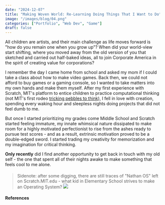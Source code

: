 ```yaml
---
date: "2024-12-07"
title: "Making Woven World: Re-Learning Doing Things That I Want to Do"
image: "/images/blog/04.png"
categories: ["Portfolio", "Web Dev", "Game"]
draft: false
---
```


All children are artists, and their main challenge as life moves forward is "how do you remain one when you grow up"? When did your world-view start shifting, where you moved away from the old version of you that sketched and carried out half-baked ideas, all to join Corporate America in the spirit of creating value for corporations? 

I remember the day I came home from school and asked my mom if I could take a class about how to make video games. Back then, we could not afford to buy games or a gaming console, so I wanted to take matters into my own hands and make them myself. After my first experience with Scratch, MIT's platform to entice children to practice computational thinking (not MIT's first rodeo [tricking pebbles to think](https://www.ll.mit.edu/sites/default/files/facility/doc/2018-05/MITLL_MEL20innovations.pdf)), I fell in love with creation, spending every waking hour and sleepless nights doing projects that did not feel dumb to me.

But once I started prioritizing my grades come Middle School and Scratch started feeling immature, my innate whimsical nature dissipated to make room for a highly motivated perfectionist to rise from the ashes ready to pursue test scores - and as a result, extrinsic motivation proved to be a double-edged sword. I started trading my creativity for memorization and my imagination for critical thinking. 

**Only recently** did I find another opportunity to get back in touch with my old self - the one that spent all of their nights awake to make something that feels cool to me alone.  

####


> Sidenote: after some digging, there are still traces of "Nathan OS" left on Scratch.MIT.edu - what kid in Elementary School strives to make an Operating System? <img src="/images/blog/WovenWorld/NathanOS.png">

#### References
